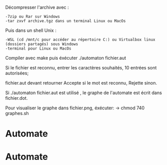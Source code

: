 Décompresser l'archive avec :
    
    -7zip ou Rar sur Windows
    -tar zxvf archive.tgz dans un terminal Linux ou MacOs

Puis dans un shell Unix :
    
    -WSL (cd /mnt/c pour accéder au répertoire C:) ou Virtualbox linux (dossiers partagés) sous Windows
    -terminal pour Linux ou MacOs

Compiler avec make
puis éxécuter ./automaton fichier.aut

Si le fichier est reconnu, entrer les caractères souhaités, 10 entrées sont autorisées;

fichier.aut devant retourner Accepte si le mot est reconnu, Rejette sinon.

Si ./automaton fichier.aut est utilisé , le graphe de l'automate est écrit dans fichier.dot.

Pour visualiser le graphe dans fichier.png, éxécuter:
    -> chmod 740 graphes.sh 



# Automate
# Automate
